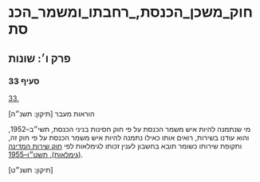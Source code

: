 # חוק_משכן_הכנסת,_רחבתו_ומשמר_הכנסת

## פרק ו׳: שונות

### סעיף 33

[33.](https://he.wikisource.org/wiki/%D7%97%D7%95%D7%A7_%D7%9E%D7%A9%D7%9B%D7%9F_%D7%94%D7%9B%D7%A0%D7%A1%D7%AA,_%D7%A8%D7%97%D7%91%D7%AA%D7%95_%D7%95%D7%9E%D7%A9%D7%9E%D7%A8_%D7%94%D7%9B%D7%A0%D7%A1%D7%AA#%D7%A1%D7%A2%D7%99%D7%A3_33)

הוראות מעבר [תיקון: תשנ״ה]

מי שנתמנה להיות איש משמר הכנסת על פי חוק חסינות בניני הכנסת, תשי״ב–1952, והוא עודנו בשירות, רואים אותו כאילו נתמנה להיות איש משמר הכנסת על פי חוק זה, ותקופת שירותו כשומר תובא בחשבון לענין זכותו לגימלאות לפי [חוק שירות המדינה (גימלאות), תשט״ו–1955](https://he.wikisource.org/wiki/%D7%97%D7%95%D7%A7_%D7%A9%D7%99%D7%A8%D7%95%D7%AA_%D7%94%D7%9E%D7%93%D7%99%D7%A0%D7%94_(%D7%92%D7%99%D7%9E%D7%9C%D7%90%D7%95%D7%AA) "חוק שירות המדינה (גימלאות)").

[תיקון: תשנ״ט]